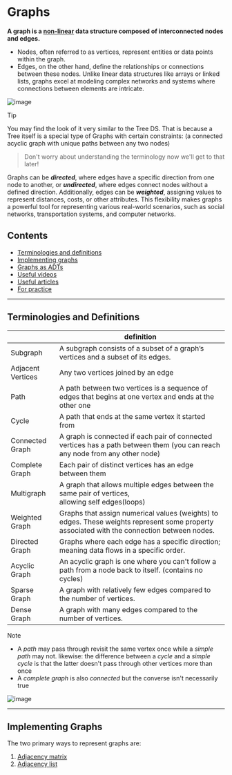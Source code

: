# Graphs
**A graph is a [non-linear](https://byjus.com/gate/difference-between-linear-and-non-linear-data-structures/#:~:text=What%20Is%20a%20Non%2DLinear,elements%20in%20a%20single%20run.) data structure composed of interconnected nodes and edges.** 
- Nodes, often referred to as vertices, represent entities or data points within the graph. 
- Edges, on the other hand, define the relationships or connections between these nodes.
Unlike linear data structures like arrays or linked lists, graphs excel at modeling complex networks and systems where connections between elements are intricate. 

![image](https://github.com/user-attachments/assets/fb3ed88e-5060-4852-92a6-5806890d4432)

> [!TIP]
> You may find the look of it very similar to the Tree DS.
> That is because a Tree itself is a special type of Graphs with certain constraints: (a connected acyclic graph with unique paths between any two nodes)
> > Don't worry about understanding the terminology now we'll get to that later!

Graphs can be ***directed***, where edges have a specific direction from one node to another, or ***undirected***, where edges connect nodes without a defined direction.
Additionally, edges can be ***weighted***, assigning values to represent distances, costs, or other attributes. 
This flexibility makes graphs a powerful tool for representing various real-world scenarios, such as social networks, transportation systems, and computer networks. 

## Contents 
- [Terminologies and definitions](#Terminologies-and-Definitions)
- [Implementing graphs](#Implementing-Graphs)
- [Graphs as ADTs](#Graphs-as-ADTs)
- [Useful videos](#Useful-Videos)
- [Useful articles](#Useful-Articles)
- [For practice](#For-Practice)

---
## Terminologies and Definitions
|                   | definition                                                                                                                                  |
| ----------------- | ------------------------------------------------------------------------------------------------------------------------------------------- |
| Subgraph          | A subgraph consists of a subset of a graph’s vertices and a subset of its edges.                                                            |
| Adjacent Vertices | Any two vertices joined by an edge                                                                                                          |
| Path              | A path between two vertices is a sequence of edges that begins at one vertex and ends at the other one                                      |
| Cycle             | A path that ends at the same vertex it started from                                                                                         |
| Connected Graph   | A graph is connected if each pair of connected vertices has a path between them (you can reach any node from any other node)                |
| Complete Graph    | Each pair of distinct vertices has an edge between them                                                                                     |
| Multigraph        | A graph that allows multiple edges between the same pair of vertices,<br>allowing self edges(loops)                                         |
| Weighted Graph    | Graphs that assign numerical values (weights) to edges. These weights represent some property associated with the connection between nodes. |
| Directed Graph    | Graphs where each edge has a specific direction; meaning data flows in a specific order.                                                    |
| Acyclic Graph     | An acyclic graph is one where you can't follow a path from a node back to itself. (contains no cycles)                                      |
| Sparse Graph      | A graph with relatively few edges compared to the number of vertices.                                                                       |
| Dense Graph       | A graph with many edges compared to the number of vertices.                                                                                 |

>[!NOTE]
> - A *path* may pass through revisit the same vertex once while a *simple path* may not. likewise: the difference between a *cycle* and a *simple cycle* is that the latter doesn't pass through other vertices more than once
> - A *complete graph* is also *connected* but the converse isn't necessarily true

![image](https://github.com/user-attachments/assets/cd1aed0c-16b3-46fe-b2f9-509bbcb39b0d)

---
## Implementing Graphs
The two primary ways to represent graphs are:
1. [Adjacency matrix](#Adjacency-Matrix)
2. [Adjacency list](Adjacency-List)
